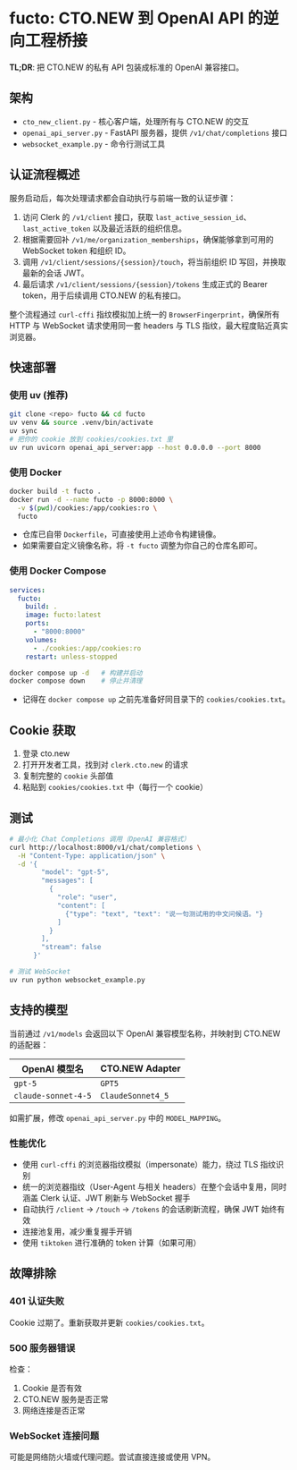 # fucto: CTO.NEW 到 OpenAI API 的逆向工程桥接

**TL;DR**: 把 CTO.NEW 的私有 API 包装成标准的 OpenAI 兼容接口。

## 架构

- `cto_new_client.py` - 核心客户端，处理所有与 CTO.NEW 的交互
- `openai_api_server.py` - FastAPI 服务器，提供 `/v1/chat/completions` 接口
- `websocket_example.py` - 命令行测试工具

## 认证流程概述

服务启动后，每次处理请求都会自动执行与前端一致的认证步骤：

1. 访问 Clerk 的 `/v1/client` 接口，获取 `last_active_session_id`、`last_active_token` 以及最近活跃的组织信息。
2. 根据需要回补 `/v1/me/organization_memberships`，确保能够拿到可用的 WebSocket token 和组织 ID。
3. 调用 `/v1/client/sessions/{session}/touch`，将当前组织 ID 写回，并换取最新的会话 JWT。
4. 最后请求 `/v1/client/sessions/{session}/tokens` 生成正式的 Bearer token，用于后续调用 CTO.NEW 的私有接口。

整个流程通过 `curl-cffi` 指纹模拟加上统一的 `BrowserFingerprint`，确保所有 HTTP 与 WebSocket 请求使用同一套 headers 与 TLS 指纹，最大程度贴近真实浏览器。

## 快速部署

### 使用 uv (推荐)

```bash
git clone <repo> fucto && cd fucto
uv venv && source .venv/bin/activate
uv sync
# 把你的 cookie 放到 cookies/cookies.txt 里
uv run uvicorn openai_api_server:app --host 0.0.0.0 --port 8000
```

### 使用 Docker

```bash
docker build -t fucto .
docker run -d --name fucto -p 8000:8000 \
  -v $(pwd)/cookies:/app/cookies:ro \
  fucto
```

- 仓库已自带 `Dockerfile`，可直接使用上述命令构建镜像。
- 如果需要自定义镜像名称，将 `-t fucto` 调整为你自己的仓库名即可。

### 使用 Docker Compose

```yaml
services:
  fucto:
    build: .
    image: fucto:latest
    ports:
      - "8000:8000"
    volumes:
      - ./cookies:/app/cookies:ro
    restart: unless-stopped
```

```bash
docker compose up -d   # 构建并启动
docker compose down    # 停止并清理
```

- 记得在 `docker compose up` 之前先准备好同目录下的 `cookies/cookies.txt`。

## Cookie 获取

1. 登录 cto.new
2. 打开开发者工具，找到对 `clerk.cto.new` 的请求
3. 复制完整的 `cookie` 头部值
4. 粘贴到 `cookies/cookies.txt` 中（每行一个 cookie）

## 测试

```bash
# 最小化 Chat Completions 调用（OpenAI 兼容格式）
curl http://localhost:8000/v1/chat/completions \
  -H "Content-Type: application/json" \
  -d '{
        "model": "gpt-5",
        "messages": [
          {
            "role": "user",
            "content": [
              {"type": "text", "text": "说一句测试用的中文问候语。"}
            ]
          }
        ],
        "stream": false
      }'

# 测试 WebSocket
uv run python websocket_example.py
```


## 支持的模型

当前通过 `/v1/models` 会返回以下 OpenAI 兼容模型名称，并映射到 CTO.NEW 的适配器：

| OpenAI 模型名            | CTO.NEW Adapter |
|-------------------------|-----------------|
| `gpt-5`                 | `GPT5`          |
| `claude-sonnet-4-5`     | `ClaudeSonnet4_5` |

如需扩展，修改 `openai_api_server.py` 中的 `MODEL_MAPPING`。

### 性能优化

- 使用 `curl-cffi` 的浏览器指纹模拟（impersonate）能力，绕过 TLS 指纹识别
- 统一的浏览器指纹（User-Agent 与相关 headers）在整个会话中复用，同时涵盖 Clerk 认证、JWT 刷新与 WebSocket 握手
- 自动执行 `/client` → `/touch` → `/tokens` 的会话刷新流程，确保 JWT 始终有效
- 连接池复用，减少重复握手开销
- 使用 `tiktoken` 进行准确的 token 计算（如果可用）

## 故障排除

### 401 认证失败

Cookie 过期了。重新获取并更新 `cookies/cookies.txt`。

### 500 服务器错误

检查：
1. Cookie 是否有效
2. CTO.NEW 服务是否正常
3. 网络连接是否正常

### WebSocket 连接问题

可能是网络防火墙或代理问题。尝试直接连接或使用 VPN。
